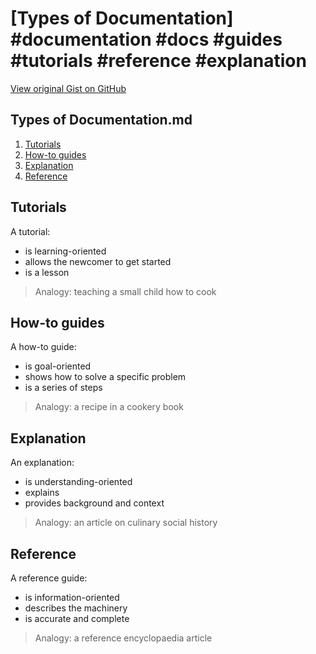 # [Types of Documentation] #documentation #docs #guides #tutorials #reference #explanation

[View original Gist on GitHub](https://gist.github.com/Integralist/06bddcd3a5506e46e98c2dfa9a3f5167)

## Types of Documentation.md

1. [Tutorials](#tutorials)
2. [How-to guides](#how-to-guides)
3. [Explanation](#explanation)
4. [Reference](#reference)

## Tutorials

A tutorial:

- is learning-oriented
- allows the newcomer to get started
- is a lesson

> Analogy: teaching a small child how to cook

## How-to guides

A how-to guide:

- is goal-oriented
- shows how to solve a specific problem
- is a series of steps

> Analogy: a recipe in a cookery book

## Explanation

An explanation:

- is understanding-oriented
- explains
- provides background and context

> Analogy: an article on culinary social history

## Reference

A reference guide:

- is information-oriented
- describes the machinery
- is accurate and complete

> Analogy: a reference encyclopaedia article

